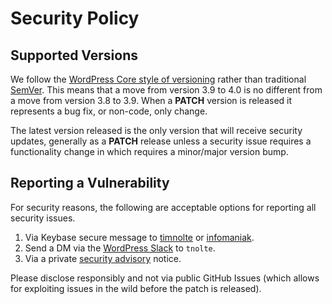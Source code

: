 # Security Policy

## Supported Versions

We follow the [WordPress Core style of versioning](https://make.wordpress.org/core/handbook/about/release-cycle/version-numbering/) rather than traditional [SemVer](https://semver.org/). This means that a move from version 3.9 to 4.0 is no different from a move from version 3.8 to 3.9. When a **PATCH** version is released it represents a bug fix, or non-code, only change.

The latest version released is the only version that will receive security updates, generally as a **PATCH** release unless a security issue requires a functionality change in which requires a minor/major version bump.

## Reporting a Vulnerability

For security reasons, the following are acceptable options for reporting all security issues.

1. Via Keybase secure message to [timnolte](https://keybase.io/timnolte/chat) or [infomaniak](https://keybase.io/infomaniak/chat).
2. Send a DM via the [WordPress Slack](https://make.wordpress.org/chat/) to `tnolte`.
3. Via a private [security advisory](https://github.com/oidc-wp/openid-connect-infomaniak/security/advisories) notice.

Please disclose responsibly and not via public GitHub Issues (which allows for exploiting issues in the wild before the patch is released).
